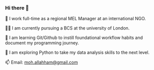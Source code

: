 ### Hi there 👋

🔭 I work full-time as a regional MEL Manager at an international NGO. 

👨‍🎓 I am currently pursuing a BCS at the university of London. 

🌱 I am learning Git/Github to instill foundational workflow habits and document my programming journey. 

🐍  I am exploring Python to take my data analysis skills to the next level.

📫  Email: moh.allahham@gmail.com


<!--
**mohallahham/mohallahham** is a ✨ _special_ ✨ repository because its `README.md` (this file) appears on your GitHub profile.

Here are some ideas to get you started:

- 🔭 I’m currently working on my degree in CS
- 🌱 I’m currently learning ...
- 👯 I’m looking to collaborate on ...
- 🤔 I’m looking for help with ...
- 💬 Ask me about ...
- 📫 How to reach me: ...
- 😄 Pronouns: ...
- ⚡ Fun fact: ...
-->
